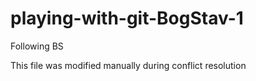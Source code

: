# playing-with-git-BogStav-1
Following BS

This file was modified manually during conflict resolution
